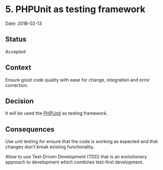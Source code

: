 # 5. PHPUnit as testing framework

Date: 2018-02-13

## Status

Accepted

## Context

Ensure good code quality with ease for change, integration and error correction.

## Decision

It will be used the [PHPUnit](https://phpunit.de/) as testing framework.

## Consequences

Use unit testing for ensure that the code is working as expected and that changes don't break existing functionality.

Allow to use Test-Driven Development (TDD) that is an evolutionary approach to development which combines test-first development.